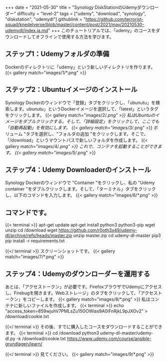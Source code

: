 +++
date = "2021-05-30"
title = "Synology DiskStationのUdemyダウンローダー"
difficulty = "level-2"
tags = ["udemy", "download", "synology", "diskstation", "udemydl"]
githublink = "https://github.com/terrorist-squad/knedelverse/blob/master/content/post/2021/may/20210530-udemydl/index.ja.md"
+++
このチュートリアルでは、「udemy」のコースをダウンロードしてオフラインで使用する方法を学びます。
## ステップ1：Udemyフォルダの準備
Dockerのディレクトリに「udemy」という新しいディレクトリを作ります。
{{< gallery match="images/1/*.png" >}}

## ステップ2：Ubuntuイメージのインストール
Synology Dockerのウィンドウで「登録」タブをクリックし、「ubunutu」を検索します。ubunutu」というDockerイメージを選択して、「latest」というタグをクリックします。
{{< gallery match="images/2/*.png" >}}
私はUbuntuのイメージをダブルクリックする。そして、「詳細設定」をクリックして、ここでも「自動再起動」を有効にします。
{{< gallery match="images/3/*.png" >}}
ボリューム "タブを選択し、"フォルダの追加 "をクリックします。そこで、「/download」というマウントパスで新しいフォルダを作成します。
{{< gallery match="images/4/*.png" >}}
これで、コンテナを起動することができます。
{{< gallery match="images/5/*.png" >}}

## ステップ4：Udemy Downloaderのインストール
Synology Dockerのウィンドウで "Container "をクリックし、私の "Udemy container "をダブルクリックします。そして、「ターミナル」タブをクリックし、以下のコマンドを入力します。
{{< gallery match="images/6/*.png" >}}

## コマンドです。

{{< terminal >}}
apt-get update
apt-get install python3 python3-pip wget unzip
cd /download
wget https://github.com/r0oth3x49/udemy-dl/archive/refs/heads/master.zip
unzip master.zip
cd udemy-dl-master
pip3 pip install -r requirements.txt

{{</ terminal >}}
スクリーンショットです。
{{< gallery match="images/7/*.png" >}}

## ステップ4：Udemyのダウンローダーを運用する
あとは、「アクセストークン」が必要です。FirefoxブラウザでUdemyにアクセスし、Firebugを開きます。Webストレージ」のタブをクリックして、「アクセストークン」をコピーします。
{{< gallery match="images/8/*.png" >}}
私はコンテナに新しいファイルを作成します。
{{< terminal >}}
echo "access_token=859wjuhV7PMLsZu15GOWias9A0iFnRjkL9pJXOv2" > /download/cookie.txt

{{</ terminal >}}
その後、すでに購入したコースをダウンロードすることができます。
{{< terminal >}}
cd /download
python3 udemy-dl-master/udemy-dl.py -k /download/cookie.txt https://www.udemy.com/course/ansible-grundlagen/learn/

{{</ terminal >}}
見てください。
{{< gallery match="images/9/*.png" >}}
